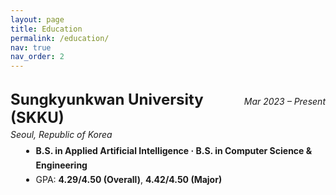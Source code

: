 ```yaml
---
layout: page
title: Education
permalink: /education/
nav: true
nav_order: 2
---
```


<br>

<div style="display:flex;justify-content:space-between;align-items:baseline;margin-bottom:0.3em;">
  <div style="font-size:1.5rem;"><strong>Sungkyunkwan University (SKKU)</strong></div>
  <div style="text-align:right;white-space:nowrap;"><em>Mar 2023 – Present</em></div>
</div>
<em>Seoul, Republic of Korea</em>  
<ul style="margin:0.4em 0 1.1em 1.2em;line-height:1.65;">
  <li><strong>B.S. in Applied Artificial Intelligence · B.S. in Computer Science & Engineering</strong></li>
  <li>GPA: <strong>4.29/4.50 (Overall)</strong>, <strong>4.42/4.50 (Major)</strong></li>
</ul>
